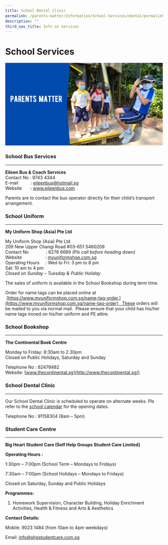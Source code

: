 ```yaml
---
title: School Dental Clinic
permalink: /parents-matter/Information/School-Services/dental/permalink/
description: ""
third_nav_title: Info on Services
---
```



School Services
===============
![](/images/Parents%20Matter.png)

### School Bus Services
-------------------

**Eileen Bus & Coach Services**  
Contact No : 9743 4344  
E-mail          : eileenbus@hotmail.sg  
Website       : www.eileenbus.com

Parents are to contact the bus operator directly for their child’s transport arrangement.

### School Uniform
--------------


**My Uniform Shop (Asia) Pte Ltd**

My Uniform Shop (Asia) Pte Ltd  
209 New Upper Changi Road #03-651 S460209  
Contact No              : 6276 6689 _(Pls call before heading down)_  
Website                   : [myuniformshop.com.sg](http://www.asencio.com.sg/)  
Operating Hours     : Wed to Fri: 3 pm to 8 pm  
Sat: 10 am to 4 pm  
_Closed on Sunday – Tuesday & Public Holiday_

The sales of uniform is available in the School Bookshop during term time.

Order for name tags can be placed online at  [https://www.myuniformshop.com.sg/name-tag-order.](https://www.myuniformshop.com.sg/name-tag-order)   These orders will be mailed to you via normal mail.  Please ensure that your child has his/her name tags ironed on his/her uniform and PE attire.

### School Bookshop
---------------

**The Continental Book Centre**

Monday to Friday: 8:30am to 2.30pm  
Closed on Public Holidays, Saturday and Sunday

Telephone No : 62478482  
Website: [www.thecontinental.sg](http://www.thecontinental.sg/)

### School Dental Clinic
--------------------

Our School Dental Clinic is scheduled to operate on alternate weeks. Pls refer to the [school calendar](/parents-matter/School-Calendar/permalink/) for the opening dates.

Telephone No : 91158304 (8am – 5pm)

### **Student Care Centre**
-----------------------

**Big Heart Student Care (Self Help Groups Student Care Limited)**

**Operating Hours :**

1:30pm – 7:00pm (School Term – Mondays to Fridays)

7:30am – 7:00pm (School Holidays – Mondays to Fridays)

Closed on Saturday, Sunday and Public Holidays

**Programmes:**

1) Homework Supervision, Character Building, Holiday Enrichment Activities, Health & Fitness and Arts & Aesthetics

**Contact Details:**

Mobile: 9023 1484 (from 10am to 4pm weekdays)

Email: [info@shgstudentcare.com.sg](mailto:info@shgstudentcare.com.sg)